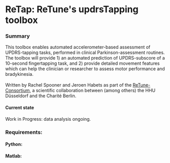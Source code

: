 # ReTap: ReTune's updrsTapping toolbox

### Summary
This toolbox enables automated accelerometer-based assessment of UPDRS-tapping tasks, performed in clinical Parkinson-assessment routines.
The toolbox will provide 1) an automated prediction of UPDRS-subscore of a 10-second fingertapping task, and 2) provide detailed movement
features which can help the clinician or researcher to assess motor performance and bradykinesia.
<br><br>Written by Rachel Spooner and Jeroen Habets as part of the <a href="https://sfb-retune.de">ReTune-Consortium</a>, a scientific collaboration between (among others) the HHU Düsseldorf and the Charité Berlin.

#### Current state
Work in Progress: data analysis ongoing.

### Requirements:

#### Python:

#### Matlab:
